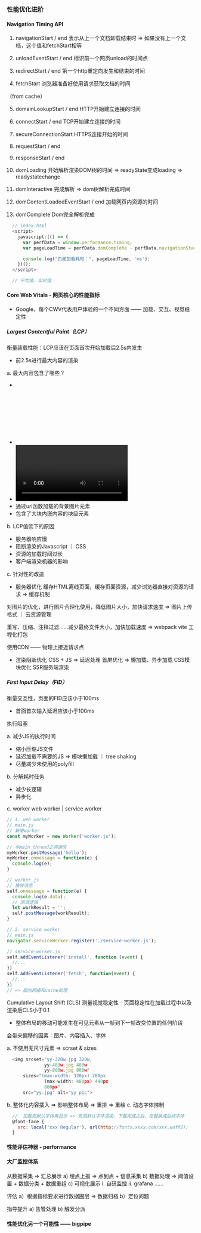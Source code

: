 ### 性能优化进阶
#### Navigation Timing API
1. navigationStart / end
表示从上一个文档卸载结束时 => 如果没有上一个文档，这个值和fetchStart相等

2. unloadEventStart / end
标识前一个网页unload的时间点

3. redirectStart / end
第一个http重定向发生和结束的时间

4. fetchStart
浏览器准备好使用请求获取文档的时间

（from cache）

5. domainLookupStart / end
HTTP开始建立连接的时间

6. connectStart / end
TCP开始建立连接的时间

7. secureConnectionStart
HTTPS连接开始的时间

8. requestStart / end
9. responseStart / end

10. domLoading
开始解析渲染DOM树的时间 => readyState变成loading => readystatechange
11. domInteractive
完成解析 => dom树解析完成时间

12. domContentLoadedEventStart / end
加载网页内资源的时间

13. domComplete
Dom完全解析完成

```js
  // index.html
  <script>
    javascript:(() => {
      var perfData = window.performance.timing;
      var pageLoadTime = perfData.domComplete - perfData.navigationStart;

      console.log("页面加载耗时：", pageLoadTime, 'ms');
    })();
  </script>

  // 平均值、实时值
```

#### Core Web Vitals - 网页核心的性能指标
* Google，每个CWV代表用户体验的一个不同方面 —— 加载、交互、视觉稳定性

##### Largest Contentful Paint（LCP）
衡量装载性能：LCP应该在页面首次开始加载后2.5s内发生
* 前2.5s进行最大内容的渲染

a. 最大内容包含了哪些？
- <img>
- <svg>
- <video>
- 通过url函数加载的背景图片元素
- 包含了大块内嵌内容的块级元素

b. LCP值低下的原因
- 服务器响应慢
- 阻断渲染的Javascript ｜ CSS
- 资源的加载时间过长
- 客户端渲染机器的影响

c. 针对性的改造
- 服务器优化
缓存HTML离线页面，缓存页面资源，减少浏览器直接对资源的请求
=> 缓存机制

对图片的优化，进行图片合理化使用，降低图片大小，加快请求速度
=> 图片上传格式 ｜ 云资源管理

重写、压缩、注释过滤……减少最终文件大小，加快加载速度 => webpack vite 工程化打包

使用CDN —— 物理上接近请求点

- 渲染阻断优化
CSS + JS => 延迟处理
首屏优化 => 懒加载、异步加载
CSS模块优化
SSR服务端渲染

##### First Input Delay（FID）
衡量交互性，页面的FID应该小于100ms
* 首面首次输入延迟应该小于100ms

执行阻塞

a. 减少JS的执行时间
- 缩小压缩JS文件
- 延迟加载不需要的JS
=> 模块懒加载 ｜ tree shaking
- 尽量减少未使用的polyfill

b. 分解耗时任务
- 减少长逻辑
- 异步化

c. worker
web worker | service worker

```js
// 1. web worker
// main.js
// 新增worker
const myWorker = new Worker('worker.js');

// 与main thread之间通信
myWorker.postMessage('hello');
myWorker.onmessage = function(e) {
  console.log(e);
}

// worker.js
// 接收消息
self.onmessage = function(e) {
  console.log(e.data);
  // 回调逻辑
  let workResult = '';
  self.postMessage(workResult);
}

// 2. service worker
// main.js
navigator.serviceWorker.register('./service-worker.js');

// service-worker.js
self.addEventListener('install', function (event) {
  //...
})
self.addEventListener('fetch', function(event) {
  //...
})
// => 面向网络和cache处理
```

Cumulative Layout Shift (CLS)
测量视觉稳定性 - 页面稳定性在加载过程中以及渲染后CLS小于0.1
* 整体布局的移动可能发生在可见元素从一帧到下一帧改变位置的任何阶段

会带来偏移的因素：图片、内容插入、字体

a. 不使用无尺寸元素
=> scrset & sizes
```js
  <img srcset="yy-320w.jpg 320w,
              yy-480w.jpg 480w
              yy-800w.jpg 800w"
      sizes="(max-width: 320px) 280px
              (max-width: 480px) 440px
              800px"
      src="yy.jpg" alt="yy pic">
```

b. 整体化内容插入 => 影响整体布局 => 重排 => 重绘
c. 动态字体控制
```js
  //  加载完默认字体再显示 => 先用默认字体渲染，下载完成之后，在替换成后续字体
  @font-face {
    src: local('xxx Regular'), url(http://fonts.xxxx.com/xxx.woff2);
  }
```

#### 性能评估神器 - performance

#### 大厂监控体系
从数据采集 => 汇总展示
a) 埋点上报 => 点到点 + 信息采集
b) 数据处理 => 阈值设置 + 数据分类 + 数据重组
c) 可视化展示
i. 自研监控
ii. grafana ……

评估
a）根据指标要求进行数据圈层 => 数据归档
b）定位问题

指导提升
a) 告警处理
b) 触发分派

#### 性能优化另一个可能性 —— bigpipe
